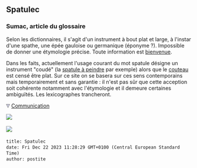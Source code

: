 ## Spatulec
### Sumac, article du glossaire
 Selon les dictionnaires, il s'agit d'un instrument à bout plat et large, à l'instar d'une spathe, une épée gauloise ou germanique (éponyme ?). Impossible de donner une étymologie précise. Toute information est [bienvenue](ecrire.html).

Dans les faits, actuellement l'usage courant du mot spatule désigne un instrument "coudé" (la [spatule à peindre](couteauouspatule.html) par exemple) alors que le [couteau](couteauouspatule.html) est censé être plat. Sur ce site on se basera sur ces sens contemporains mais temporairement et sans garantie : il n'est pas sûr que cette acception soit cohérente notamment avec l'étymologie et il demeure certaines ambiguïtés. Les lexicographes trancheront.



![](images/flechebas.gif) [Communication](http://www.artrealite.com/annonceurs.htm) 

[![](https://cbonvin.fr/sites/regie.artrealite.com/visuels/campagne1.png)](index-2.html#20131014)

![](https://cbonvin.fr/sites/regie.artrealite.com/visuels/campagne2.png)
```
title: Spatulec
date: Fri Dec 22 2023 11:28:29 GMT+0100 (Central European Standard Time)
author: postite
```
